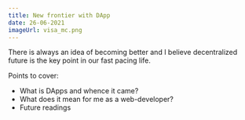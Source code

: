 ```yaml
---
title: New frontier with DApp
date: 26-06-2021
imageUrl: visa_mc.png
---
```


There is always an idea of becoming better and I believe decentralized future is the key point in our fast pacing life.

Points to cover:

- What is DApps and whence it came?
- What does it mean for me as a web-developer?
- Future readings
